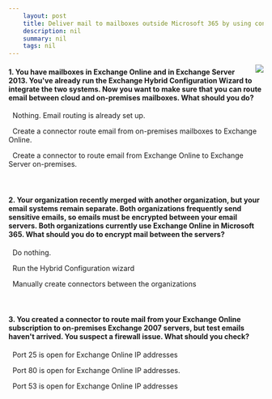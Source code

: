 ```yaml
---
    layout: post
    title: Deliver mail to mailboxes outside Microsoft 365 by using connectors - Summary and knowledge check
    description: nil
    summary: nil
    tags: nil
---
```



 <a target="_blank" href="https://docs.microsoft.com/en-us/learn/modules/m365-messaging-configure-transport-architecture/summary-knowledge-check/"><i class="fas fa-external-link-alt"></i> </a>
 <img align="right" src="https://docs.microsoft.com/en-us/learn/achievements/plan-configure-transport-architecture.svg">
####  1. You have mailboxes in Exchange Online and in Exchange Server 2013. You've already run the Exchange Hybrid Configuration Wizard to integrate the two systems. Now you want to make sure that you can route email between cloud and on-premises mailboxes. What should you do?


<i class='fas fa-check-square' style='color: Dodgerblue;'></i> &nbsp;&nbsp;Nothing. Email routing is already set up.

<i class='far fa-square'></i> &nbsp;&nbsp;Create a connector route email from on-premises mailboxes to Exchange Online.

<i class='far fa-square'></i> &nbsp;&nbsp;Create a connector to route email from Exchange Online to Exchange Server on-premises.
<br />
<br />
<br />

####  2. Your organization recently merged with another organization, but your email systems remain separate. Both organizations frequently send sensitive emails, so emails must be encrypted between your email servers. Both organizations currently use Exchange Online in Microsoft 365. What should you do to encrypt mail between the servers?


<i class='far fa-square'></i> &nbsp;&nbsp;Do nothing.

<i class='far fa-square'></i> &nbsp;&nbsp;Run the Hybrid Configuration wizard

<i class='fas fa-check-square' style='color: Dodgerblue;'></i> &nbsp;&nbsp;Manually create connectors between the organizations
<br />
<br />
<br />

####  3. You created a connector to route mail from your Exchange Online subscription to on-premises Exchange 2007 servers, but test emails haven't arrived. You suspect a firewall issue. What should you check?


<i class='fas fa-check-square' style='color: Dodgerblue;'></i> &nbsp;&nbsp;Port 25 is open for Exchange Online IP addresses

<i class='far fa-square'></i> &nbsp;&nbsp;Port 80 is open for Exchange Online IP addresses.

<i class='far fa-square'></i> &nbsp;&nbsp;Port 53 is open for Exchange Online IP addresses
<br />
<br />
<br />
